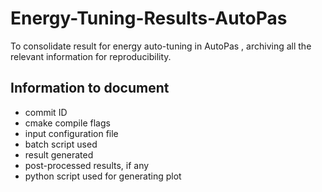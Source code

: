 # Energy-Tuning-Results-AutoPas
To consolidate result for energy auto-tuning in AutoPas , archiving all the relevant information for reproducibility.

## Information to document
- commit ID
- cmake compile flags
- input configuration file
- batch script used
- result generated
- post-processed results, if any
- python script used for generating plot
